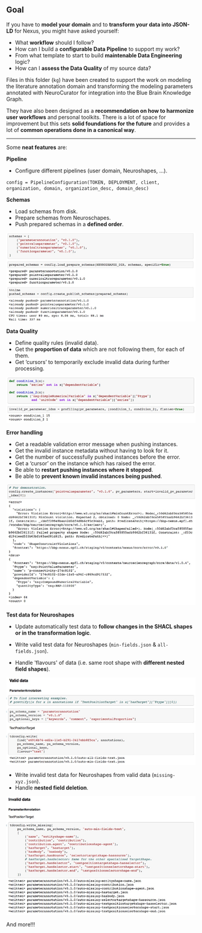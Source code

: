 ## Goal

If you have to **model your domain** and to **transform your data into JSON-LD**
for Nexus, you might have asked yourself:

- What **workflow** should I follow?
- How can I build a **configurable Data Pipeline** to support my work?
- From what template to start to build **maintenable Data Engineering** logic?
- How can I **assess the Data Quality** of my source data?

Files in this folder (`kg`) have been created to support the work on modeling
the literature annotation domain and transforming the modeling parameters
annotated with NeuroCurator for integration into the Blue Brain Knowledge Graph.

They have also been designed as a **recommendation on how to harmonize user
workflows** and personal toolkits. There is a lot of space for improvement but
this sets **solid foundations for the future** and provides a lot of **common
operations done in a canonical way**.

---

Some **neat features** are:

**Pipeline**

* Configure different pipelines (user domain, Neuroshapes, ...).

```
config = PipelineConfiguration(TOKEN, DEPLOYMENT, client, organization, domain, organization_desc, domain_desc)
```

**Schemas**

* Load schemas from disk.
* Prepare schemas from Neuroschapes.
* Push prepared schemas in a **defined order**.

![schemas](features/schemas.jpeg)

**Data Quality**

* Define quality rules (invalid data).
* Get the **proportion of data** which are not following them, for each of them.
* Get ‘cursors’ to temporarily exclude invalid data during further processing.

![data_quality](features/data_quality.jpeg)

**Error handling**

* Get a readable validation error message when pushing instances.
* Get the invalid instance metadata without having to look for it.
* Get the number of successfully pushed instances before the error.
* Get a ‘cursor’ on the instance which has raised the error.
* Be able to **restart pushing instances where it stopped**.
* Be able to **prevent known invalid instances being pushed**.

![error_handling](features/error_handling.jpeg)

**Test data for Neuroshapes**

* Update automatically test data to **follow changes in the SHACL shapes or in
the transformation logic**.


* Write valid test data for Neuroshapes (`min-fields.json` & `all-fields.json`).
* Handle 'flavours' of data (i.e. same root shape with **different nested field shapes**).

![valid_test_data](features/valid_test_data.jpeg)

* Write invalid test data for Neuroshapes from valid data (`missing-xyz.json`).
* Handle **nested field deletion**.

![invalid_test_data](features/invalid_test_data.jpeg)

And more!!!
